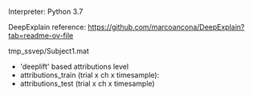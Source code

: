 
Interpreter: Python 3.7

DeepExplain reference: https://github.com/marcoancona/DeepExplain?tab=readme-ov-file

tmp_ssvep/Subject1.mat
  - 'deeplift' based attributions level
  - attributions_train (trial x ch x timesample): 
  - attributions_test (trial x ch x timesample)
